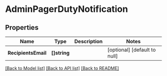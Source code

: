 # AdminPagerDutyNotification

## Properties
Name | Type | Description | Notes
------------ | ------------- | ------------- | -------------
**RecipientsEmail** | **[]string** |  | [optional] [default to null]

[[Back to Model list]](../README.md#documentation-for-models) [[Back to API list]](../README.md#documentation-for-api-endpoints) [[Back to README]](../README.md)


